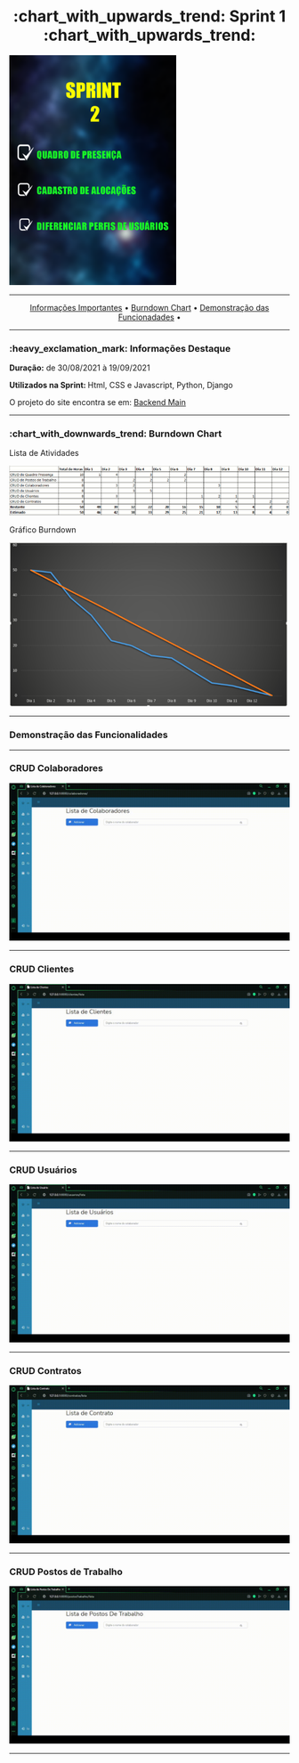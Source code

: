 <h1 align="center">:chart_with_upwards_trend: Sprint 1 :chart_with_upwards_trend:</h1>
<img src="https://github.com/gbrramos/API_ADS_2021_2/blob/main/Sprint2/AtividadesSprint2.png" width="300px" align:center>
<hr>
<p align="center">
  <a href =""> Informações Importantes</a>  • 
  <a href =""> Burndown Chart</a>  • 
  <a href =""> Demonstração das Funcionadades</a>  • 
</p>
<hr>

<h3>:heavy_exclamation_mark: Informações Destaque</h3>
<p><strong> Duração:</strong> de 30/08/2021 à 19/09/2021</p>
<p><strong> Utilizados na Sprint: </strong>Html, CSS e Javascript, Python, Django</p>
<p> O projeto do site encontra se em: <a href="https://github.com/gbrramos/API_ADS_2021_2/tree/main/backend">Backend Main</a>
<hr>


<h3>:chart_with_downwards_trend: Burndown Chart </h3>
<p>Lista de Atividades</p>
<img src="https://github.com/gbrramos/API_ADS_2021_2/blob/main/Documentacao/Burndowns/listaDeTarefas_sprint1.png" width="900"/>
<p>Gráfico Burndown</p>
<img src="https://github.com/gbrramos/API_ADS_2021_2/blob/main/Documentacao/Burndowns/sprint1_burndown.png" width="500"/>
<hr>

<h3>Demonstração das Funcionalidades</h3>
<p></p>
<p></p>
<hr>
<h3> CRUD Colaboradores</h3>
<img src="https://github.com/gbrramos/API_ADS_2021_2/blob/main/Sprint1/Gifs/Coloboradores.gif"/>
<hr>
<h3>CRUD Clientes</h3>
<img src="https://github.com/gbrramos/API_ADS_2021_2/blob/main/Sprint1/Gifs/Clientes.gif"/>
<hr>
<h3>CRUD Usuários</h3>
<img src="https://github.com/gbrramos/API_ADS_2021_2/blob/main/Sprint1/Gifs/Usuario.gif"/>
<hr>
<h3>CRUD Contratos</h3>
<img src="https://github.com/gbrramos/API_ADS_2021_2/blob/main/Sprint1/Gifs/Contratos.gif"/>
<hr>
<h3>CRUD Postos de Trabalho</h3>
<img src="https://github.com/gbrramos/API_ADS_2021_2/blob/main/Sprint1/Gifs/Postos-de-Trabalho.gif"/>
<hr>


